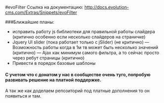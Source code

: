 #evoFilter
Ссылка на документацию: http://docs.evolution-cms.com/Extras/Snippets/evoFilter

###Ближайшие планы: 
- исправить работу js библиотеки для правильной работы слайдера  (критично особенно если несколько слайдеров на страничке)
- Jquery UI slider (пока работает только с jSlider) (не критично)
— Возможность работы когда в 1м тв может быть несколько значений (критично)
— Ajax как минимум самого фильтра, а то сейчас просто через ребут страницы (критично)
- Привести в порядок базовые шаблоны

#### C учетом что с донатом у нас в сообществе очень туго, попробую развивать решение на платной поддержке.  
А так же как доделаем репозиторий под платные дополнения то он появиться и там. 


